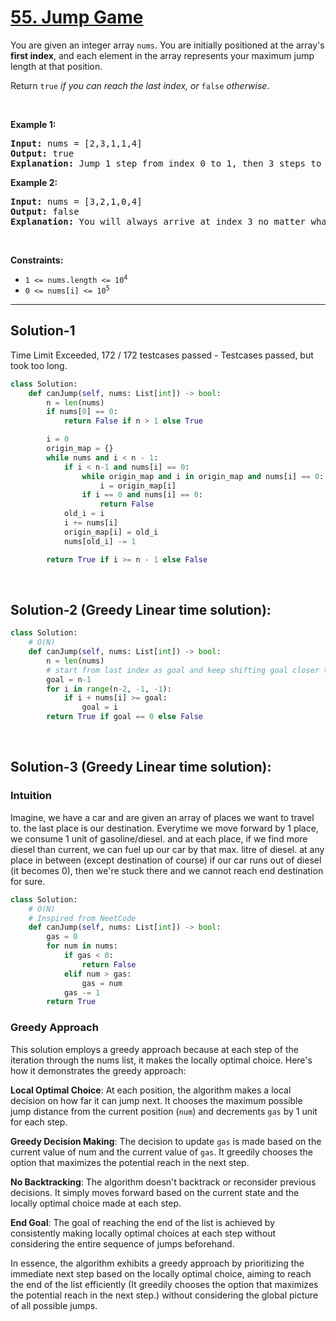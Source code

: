 # [55. Jump Game](https://leetcode.com/problems/jump-game/description/)

<div class="elfjS" data-track-load="description_content"><p>You are given an integer array <code>nums</code>. You are initially positioned at the array's <strong>first index</strong>, and each element in the array represents your maximum jump length at that position.</p>

<p>Return <code>true</code><em> if you can reach the last index, or </em><code>false</code><em> otherwise</em>.</p>

<p>&nbsp;</p>
<p><strong class="example">Example 1:</strong></p>

<pre><strong>Input:</strong> nums = [2,3,1,1,4]
<strong>Output:</strong> true
<strong>Explanation:</strong> Jump 1 step from index 0 to 1, then 3 steps to the last index.
</pre>

<p><strong class="example">Example 2:</strong></p>

<pre><strong>Input:</strong> nums = [3,2,1,0,4]
<strong>Output:</strong> false
<strong>Explanation:</strong> You will always arrive at index 3 no matter what. Its maximum jump length is 0, which makes it impossible to reach the last index.
</pre>

<p>&nbsp;</p>
<p><strong>Constraints:</strong></p>

<ul>
	<li><code>1 &lt;= nums.length &lt;= 10<sup>4</sup></code></li>
	<li><code>0 &lt;= nums[i] &lt;= 10<sup>5</sup></code></li>
</ul>
</div>

<hr/>

## Solution-1 
Time Limit Exceeded, 172 / 172 testcases passed - Testcases passed, but took too long.

```py
class Solution:
    def canJump(self, nums: List[int]) -> bool:
        n = len(nums)
        if nums[0] == 0:
            return False if n > 1 else True

        i = 0
        origin_map = {}
        while nums and i < n - 1:
            if i < n-1 and nums[i] == 0:
                while origin_map and i in origin_map and nums[i] == 0:
                    i = origin_map[i]
                if i == 0 and nums[i] == 0:
                    return False
            old_i = i
            i += nums[i]
            origin_map[i] = old_i
            nums[old_i] -= 1

        return True if i >= n - 1 else False
```

</br>

## Solution-2 (Greedy Linear time solution):

```py
class Solution:
    # O(N)
    def canJump(self, nums: List[int]) -> bool:
        n = len(nums)
        # start from last index as goal and keep shifting goal closer to the start(0)
        goal = n-1
        for i in range(n-2, -1, -1):
            if i + nums[i] >= goal:
                goal = i
        return True if goal == 0 else False
```

</br>

## Solution-3 (Greedy Linear time solution):

### Intuition
Imagine, we have a car and are given an array of places we want to travel to. the last place is our destination. Everytime we move forward by 1 place, we consume 1 unit of gasoline/diesel. and at each place, if we find more diesel than current, we can fuel up our car by that max. litre of diesel. at any place in between (except destination of course) if our car runs out of diesel (it becomes 0), then we're stuck there and we cannot reach end destination for sure.

```py
class Solution:
    # O(N)
    # Inspired from NeetCode
    def canJump(self, nums: List[int]) -> bool:
        gas = 0
        for num in nums:
            if gas < 0:
                return False
            elif num > gas:
                gas = num
            gas -= 1    
        return True
```

### Greedy Approach

This solution employs a greedy approach because at each step of the iteration through the nums list, it makes the locally optimal choice. Here's how it demonstrates the greedy approach:

**Local Optimal Choice**: At each position, the algorithm makes a local decision on how far it can jump next. It chooses the maximum possible jump distance from the current position (`num`) and decrements `gas` by 1 unit for each step.

**Greedy Decision Making**: The decision to update `gas` is made based on the current value of num and the current value of `gas`. It greedily chooses the option that maximizes the potential reach in the next step.

**No Backtracking**: The algorithm doesn't backtrack or reconsider previous decisions. It simply moves forward based on the current state and the locally optimal choice made at each step.

**End Goal**: The goal of reaching the end of the list is achieved by consistently making locally optimal choices at each step without considering the entire sequence of jumps beforehand.

In essence, the algorithm exhibits a greedy approach by prioritizing the immediate next step based on the locally optimal choice, aiming to reach the end of the list efficiently (It greedily chooses the option that maximizes the potential reach in the next step.) without considering the global picture of all possible jumps.

